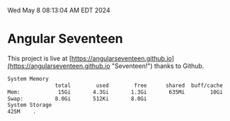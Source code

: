 Wed May  8 08:13:04 AM EDT 2024

# Angular Seventeen


This project is live at [https://angularseventeen.github.io](https://angularseventeen.github.io "Seventeen!") thanks to Github.

```bash
System Memory
               total        used        free      shared  buff/cache   available
Mem:            15Gi       4.3Gi       1.3Gi       635Mi        10Gi        10Gi
Swap:          8.0Gi       512Ki       8.0Gi
System Storage
425M	.
```
```bash
